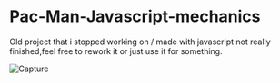 # Pac-Man-Javascript-mechanics
Old project that i stopped working on / made with javascript not really finished,feel free to rework it or just use it for something.

![Capture](https://user-images.githubusercontent.com/124364575/226174107-fc6d8530-b57f-45b5-ae7f-0fe074645e71.JPG)
